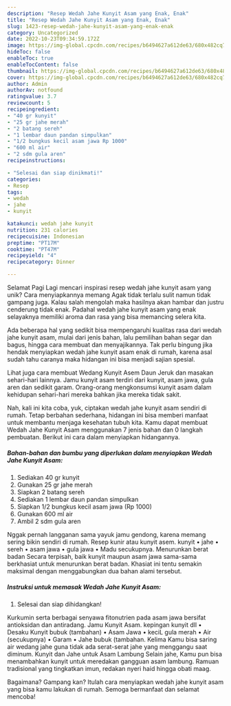 ```yaml
---
description: "Resep Wedah Jahe Kunyit Asam yang Enak, Enak"
title: "Resep Wedah Jahe Kunyit Asam yang Enak, Enak"
slug: 1423-resep-wedah-jahe-kunyit-asam-yang-enak-enak
category: Uncategorized
date: 2022-10-23T09:34:59.172Z
image: https://img-global.cpcdn.com/recipes/b6494627a612de63/680x482cq70/wedah-jahe-kunyit-asam-foto-resep-utama.jpg
hideToc: false
enableToc: true
enableTocContent: false
thumbnail: https://img-global.cpcdn.com/recipes/b6494627a612de63/680x482cq70/wedah-jahe-kunyit-asam-foto-resep-utama.jpg
cover: https://img-global.cpcdn.com/recipes/b6494627a612de63/680x482cq70/wedah-jahe-kunyit-asam-foto-resep-utama.jpg
author: Admin
authorAv: notfound
ratingvalue: 3.7
reviewcount: 5
recipeingredient:
- "40 gr kunyit"
- "25 gr jahe merah"
- "2 batang sereh"
- "1 lembar daun pandan simpulkan"
- "1/2 bungkus kecil asam jawa Rp 1000"
- "600 ml air"
- "2 sdm gula aren"
recipeinstructions:

- "Selesai dan siap dinikmati!"
categories:
- Resep
tags:
- wedah
- jahe
- kunyit

katakunci: wedah jahe kunyit 
nutrition: 231 calories
recipecuisine: Indonesian
preptime: "PT17M"
cooktime: "PT47M"
recipeyield: "4"
recipecategory: Dinner

---
```



Selamat Pagi Lagi mencari inspirasi resep wedah jahe kunyit asam yang unik? Cara menyiapkannya memang Agak tidak terlalu sulit namun tidak gampang juga. Kalau salah mengolah maka hasilnya akan hambar dan justru cenderung tidak enak. Padahal wedah jahe kunyit asam yang enak selayaknya memiliki aroma dan rasa yang bisa memancing selera kita.


Ada beberapa hal yang sedikit bisa mempengaruhi kualitas rasa dari wedah jahe kunyit asam, mulai dari jenis bahan, lalu pemilihan bahan segar dan bagus, hingga cara membuat dan menyajikannya. Tak perlu bingung jika hendak menyiapkan wedah jahe kunyit asam enak di rumah, karena asal sudah tahu caranya maka hidangan ini bisa menjadi sajian spesial.

Lihat juga cara membuat Wedang Kunyit Asem Daun Jeruk dan masakan sehari-hari lainnya. Jamu kunyit asam terdiri dari kunyit, asam jawa, gula aren dan sedikit garam. Orang-orang mengkonsumsi kunyit asam dalam kehidupan sehari-hari mereka bahkan jika mereka tidak sakit.


Nah, kali ini kita coba, yuk, ciptakan wedah jahe kunyit asam sendiri di rumah. Tetap berbahan sederhana, hidangan ini bisa memberi manfaat untuk membantu menjaga kesehatan tubuh kita. Kamu dapat membuat Wedah Jahe Kunyit Asam menggunakan 7 jenis bahan dan 0 langkah pembuatan. Berikut ini cara dalam menyiapkan hidangannya.

<!--inarticleads1-->

##### Bahan-bahan dan bumbu yang diperlukan dalam menyiapkan Wedah Jahe Kunyit Asam:

1. Sediakan 40 gr kunyit
1. Gunakan 25 gr jahe merah
1. Siapkan 2 batang sereh
1. Sediakan 1 lembar daun pandan simpulkan
1. Siapkan 1/2 bungkus kecil asam jawa (Rp 1000)
1. Gunakan 600 ml air
1. Ambil 2 sdm gula aren


Nggak pernah langganan sama yayuk jamu gendong, karena memang sering bikin sendiri di rumah. Resep kunir atau kunyit asem. kunyit • jahe • sereh • asam jawa • gula jawa • Madu secukupnya. Menurunkan berat badan Secara terpisah, baik kunyit maupun asam jawa sama-sama berkhasiat untuk menurunkan berat badan. Khasiat ini tentu semakin maksimal dengan menggabungkan dua bahan alami tersebut. 

<!--inarticleads2-->

##### Instruksi untuk memasak Wedah Jahe Kunyit Asam:


1. Selesai dan siap dihidangkan!

Kurkumin serta berbagai senyawa fitonutrien pada asam jawa bersifat antioksidan dan antiradang. Jamu Kunyit Asam. kepingan kunyit dll • Desaku Kunyit bubuk (tambahan) • Asam Jawa • keciL gula merah • Air (secukupnya) • Garam • Jahe bubuk (tambahan. Kelima Kamu bisa saring air wedang jahe guna tidak ada serat-serat jahe yang menggangu saat diminum. Kunyit dan Jahe untuk Asam Lambung Selain jahe, Kamu pun bisa menambahkan kunyit untuk meredakan gangguan asam lambung. Ramuan tradisional yang tingkatkan imun, redakan nyeri haid hingga obati maag. 

Bagaimana? Gampang kan? Itulah cara menyiapkan wedah jahe kunyit asam yang bisa kamu lakukan di rumah. Semoga bermanfaat dan selamat mencoba!
